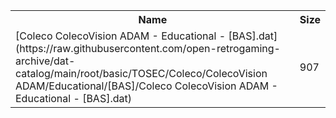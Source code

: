 <table>
<tr><th>Name</th><th>Size</th></tr>
<tr><td>
[Coleco ColecoVision ADAM - Educational - [BAS].dat](https://raw.githubusercontent.com/open-retrogaming-archive/dat-catalog/main/root/basic/TOSEC/Coleco/ColecoVision ADAM/Educational/[BAS]/Coleco ColecoVision ADAM - Educational - [BAS].dat)
</td><td>907</td></tr>
</table>
